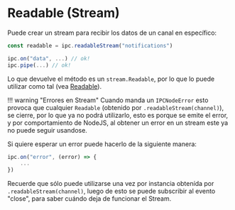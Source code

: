 # Readable (Stream)

Puede crear un stream para recibir los datos de un canal en específico:

```javascript
const readable = ipc.readableStream("notifications")

ipc.on("data", ...) // ok!
ipc.pipe(...) // ok!
```

Lo que devuelve el método es un `stream.Readable`, por lo que
lo puede utilizar como tal (vea [Readable](https://nodejs.org/api/stream.html#class-streamreadable)).

!!! warning "Errores en Stream"
    Cuando manda un `IPCNodeError` esto provoca que cualquier `Readable` (obtenido por
    `.readableStream(channel)`), se cierre, por lo que ya no podrá utilizarlo,
    esto es porque se emite el error, y por comportamiento de NodeJS, al obtener un
    error en un stream este ya no puede seguir usandose.

Si quiere esperar un error puede hacerlo de la siguiente manera:

```javascript
ipc.on("error", (error) => {
    ...
})
```

Recuerde que sólo puede utilizarse una vez por instancia obtenída por
`.readableStream(channel)`, luego de esto se puede subscribir al evento
"close", para saber cuándo deja de funcionar el Stream.
